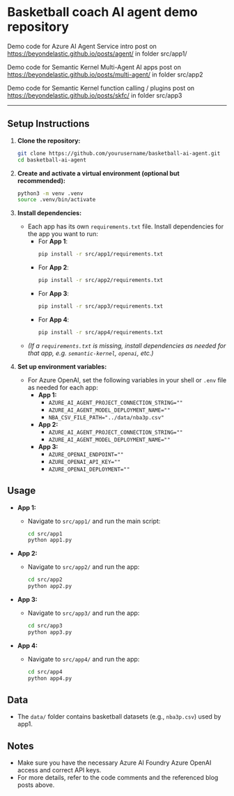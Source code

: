 # Basketball coach AI agent demo repository

Demo code for Azure AI Agent Service intro post on https://beyondelastic.github.io/posts/agent/ in folder src/app1/

Demo code for Semantic Kernel Multi-Agent AI apps post on https://beyondelastic.github.io/posts/multi-agent/ in folder src/app2

Demo code for Semantic Kernel function calling / plugins post on https://beyondelastic.github.io/posts/skfc/ in folder src/app3

---

## Setup Instructions

1. **Clone the repository:**
   ```bash
   git clone https://github.com/yourusername/basketball-ai-agent.git
   cd basketball-ai-agent
   ```

2. **Create and activate a virtual environment (optional but recommended):**
   ```bash
   python3 -m venv .venv
   source .venv/bin/activate
   ```


3. **Install dependencies:**
   - Each app has its own `requirements.txt` file. Install dependencies for the app you want to run:
     - For **App 1**:
       ```bash
       pip install -r src/app1/requirements.txt
       ```
     - For **App 2**:
       ```bash
       pip install -r src/app2/requirements.txt
       ```
     - For **App 3**:
       ```bash
       pip install -r src/app3/requirements.txt
       ```
     - For **App 4**:
       ```bash
       pip install -r src/app4/requirements.txt
       ```
   - *(If a `requirements.txt` is missing, install dependencies as needed for that app, e.g. `semantic-kernel`, `openai`, etc.)*

4. **Set up environment variables:**
   - For Azure OpenAI, set the following variables in your shell or `.env` file as needed for each app:
     - **App 1:**
       - `AZURE_AI_AGENT_PROJECT_CONNECTION_STRING=""`
       - `AZURE_AI_AGENT_MODEL_DEPLOYMENT_NAME=""`
       - `NBA_CSV_FILE_PATH="../data/nba3p.csv"`
     - **App 2:**
       - `AZURE_AI_AGENT_PROJECT_CONNECTION_STRING=""`
       - `AZURE_AI_AGENT_MODEL_DEPLOYMENT_NAME=""`
     - **App 3:**
       - `AZURE_OPENAI_ENDPOINT=""`
       - `AZURE_OPENAI_API_KEY=""`
       - `AZURE_OPENAI_DEPLOYMENT=""`

## Usage

- **App 1:**
  - Navigate to `src/app1/` and run the main script:
    ```bash
    cd src/app1
    python app1.py
    ```

- **App 2:**
  - Navigate to `src/app2/` and run the app:
    ```bash
    cd src/app2
    python app2.py
    ```

- **App 3:**
  - Navigate to `src/app3/` and run the app:
    ```bash
    cd src/app3
    python app3.py
    ```

- **App 4:**
  - Navigate to `src/app4/` and run the app:
    ```bash
    cd src/app4
    python app4.py
    ```

## Data

- The `data/` folder contains basketball datasets (e.g., `nba3p.csv`) used by app1.

## Notes

- Make sure you have the necessary Azure AI Foundry Azure OpenAI access and correct API keys.
- For more details, refer to the code comments and the referenced blog posts above.
